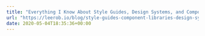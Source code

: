 ```yaml
---
title: "Everything I Know About Style Guides, Design Systems, and Component Libraries"
url: "https://leerob.io/blog/style-guides-component-libraries-design-systems"
date: 2020-05-04T18:35:36+00:00
---
```


